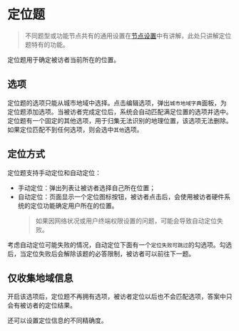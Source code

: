 # 定位题

> 不同题型或功能节点共有的通用设置在[节点设置](../node-setting/concept.md)中有讲解，此处只讲解定位题特有的功能。

定位题用于确定被访者当前所在的位置。

## 选项

定位题的选项只能从城市地域中选择。点击编辑选项，弹出`城市地域字典`面板，为定位题添加选项。当被访者完成定位后，系统会自动匹配满足位置的选项并选中。定位题有一个固定的其他选项，用于归集无法识别的地理位置，该选项无法删除。如果定位匹配不到任何选项，则会选中`其他`选项。

## 定位方式

定位题支持手动定位和自动定位：
+ 手动定位：弹出列表让被访者选择自己所在位置；
+ 自动定位：页面显示一个定位图标按钮，被访者点击后，会使用被访者硬件系统的定位功能确定用户所在的位置。
    > 如果因网络状况或用户终端权限设置的问题，可能会导致自动定位失败。
    
考虑自动定位可能失败的情况，自动定位下面有一个`定位失败可跳过`的勾选项。勾选后，当定位失败后会解除该题的必答限制，被访者可以前往下一题。

## 仅收集地域信息
开启该选项后，定位题不再拥有选项，被访者定位以后也不会匹配选项，答案中只会有被访者的定位结果。

还可以设置定位信息的不同精确度。
